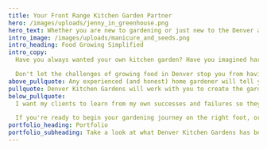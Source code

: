```yaml
---
title: Your Front Range Kitchen Garden Partner
hero: /images/uploads/jenny_in_greenhouse.png
hero_text: Whether you are new to gardening or just new to the Denver area and don't know where to start, Denver Kitchen Gardens is here to help!
intro_image: /images/uploads/manicure_and_seeds.png
intro_heading: Food Growing Simplified
intro_copy:
  Have you always wanted your own kitchen garden? Have you imagined harvesting the freshest ingredients just steps from your home? Have you tried to start a garden and felt completely overwhelmed and exhausted by the results? You are not alone!

  Don't let the challenges of growing food in Denver stop you from having the kitchen garden of your dreams. Denver Kitchen Gardens is the edible garden partner you've been looking for!
above_pullquote: Any experienced (and honest) home gardener will tell you the key to gardening success is actually failure. Learning from failure is a great way to improve your gardening skills, but who wants to deal with that? Your garden should bring you joy, not another source of stress in your life.
pullquote: Denver Kitchen Gardens will work with you to create the garden that you want now, not the garden you coudl have in three years.
below_pullquote:
  I want my clients to learn from my own successes and failures so they can get to the business of enjoying their own kitchen gardens with much less stress.

  If you're ready to begin your gardening journey on the right foot, or just want to make some improvements to your current garden, Denver Kitchen Gardens is the partner you need! No matter the size of your space or level of experience, I will give you the tools you need to grow a beautiful garden that you can be proud of and share with those you love!
portfolio_heading: Portfolio
portfolio_subheading: Take a look at what Denver Kitchen Gardens has been up to.
---
```


